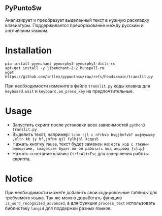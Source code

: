 ## PyPuntoSw

Анализирует и преобразует выделенный текст в нужную раскладку клавиатуры.
Поддерживается преобразование между русским и английским языком.

# Installation
```
pip install pyenchant pymorphy3 pymorphy3-dicts-ru
apt-get install -y libenchant-2-2 hunspell-ru
wget https://github.com/intlex/pypuntosw/raw/refs/heads/main/translit.py
```
При необходимости измените в файле `translit.py` коды клавиш для `keyboard.wait` и `keyboard.on_press_key` на предпочтительные.

# Usage

* Запустить скрипт после установки всех зависимостей
  `python3 translit.py`
* Выделить текст, например:
  `tcnm rjl c nfrbvb bvgjhnfvb? шьфпуышяу ,eltn kb jy hf,jnfnm gjl fylhjbl ХсдшзЪ`
* Нажать кнопку `Pause`, текст будет заменен на:
  `есть код c такими импортами, imagesize будет ли он работать под андроид {clip}`
* Нажать сочетание клавиш `Ctrl+Alt+Esc` для завершения работы скрипта.

# Notice

При необходимости можете добавить свои кодировочные таблицы для требуемого языка.
Так же можно доработать функцию `is_word_recognized_advanced`, а для функции `process_text` использовать библиотеку `langid` для поддержки разных языков.
